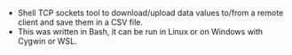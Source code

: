 * Shell TCP sockets tool to download/upload data values to/from a remote client and save them in a CSV file.
* This was written in Bash, it can be run in Linux or on Windows with Cygwin or WSL.
